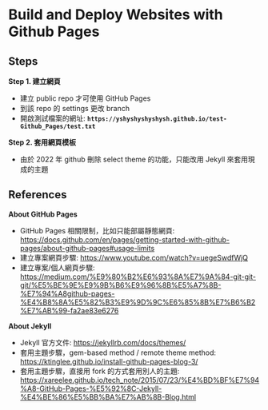 # Build and Deploy Websites with Github Pages

## Steps <be>

**Step 1. 建立網頁**

-   建立 public repo 才可使用 GitHub Pages
-   到該 repo 的 settings 更改 branch
-   開啟測試檔案的網址: **`https://yshyshyshyshysh.github.io/test-Github_Pages/test.txt`**

**Step 2. 套用網頁模板**

-   由於 2022 年 github 刪除 select theme 的功能，只能改用 Jekyll 來套用現成的主題

## References <br>

**About GitHub Pages**
-   GitHub Pages 相關限制，比如只能部屬靜態網頁: https://docs.github.com/en/pages/getting-started-with-github-pages/about-github-pages#usage-limits
-   建立專案網頁步驟: https://www.youtube.com/watch?v=uegeSwdfWjQ
-   建立專案/個人網頁步驟: https://medium.com/%E9%80%B2%E6%93%8A%E7%9A%84-git-git-git/%E5%BE%9E%E9%9B%B6%E9%96%8B%E5%A7%8B-%E7%94%A8github-pages-%E4%B8%8A%E5%82%B3%E9%9D%9C%E6%85%8B%E7%B6%B2%E7%AB%99-fa2ae83e6276

**About Jekyll**
-   Jekyll 官方文件: https://jekyllrb.com/docs/themes/
-   套用主題步驟，gem-based method / remote theme method: https://ktinglee.github.io/install-github-pages-blog-3/
-   套用主題步驟，直接用 fork 的方式套用別人的主題: https://xareelee.github.io/tech_note/2015/07/23/%E4%BD%BF%E7%94%A8-GitHub-Pages-%E5%92%8C-Jekyll-%E4%BE%86%E5%BB%BA%E7%AB%8B-Blog.html
